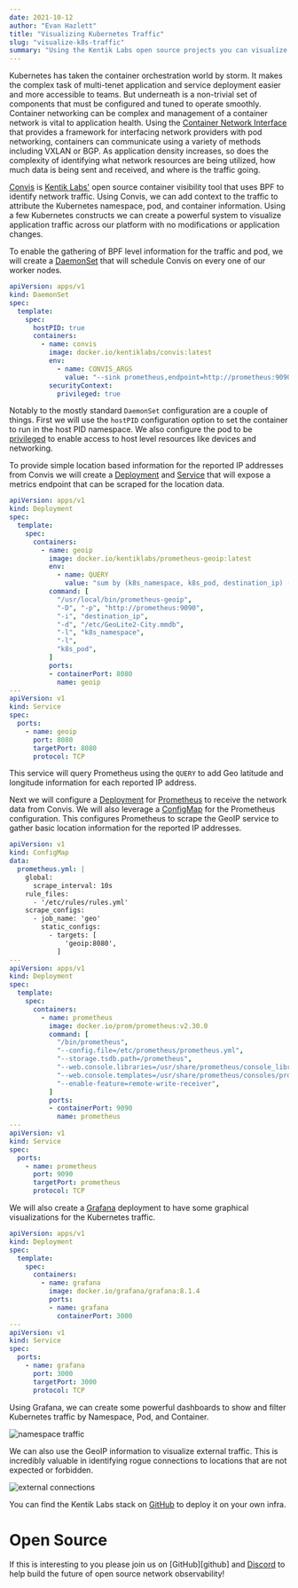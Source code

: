 ```yaml
---
date: 2021-10-12
author: "Evan Hazlett"
title: "Visualizing Kubernetes Traffic"
slug: "visualize-k8s-traffic"
summary: "Using the Kentik Labs open source projects you can visualize Kubernetes network traffic without modifications."
---
```


Kubernetes has taken the container orchestration world by storm. It makes the
complex task of multi-tenet application and service deployment easier
and more accessible to teams. But underneath is a non-trivial set of components
that must be configured and tuned to operate smoothly. Container networking
can be complex and management of a container network is vital to application
health. Using the [Container Network Interface](https://github.com/containernetworking/cni#cni---the-container-network-interface)
that provides a framework for interfacing network providers with pod networking,
containers can communicate using a variety of methods including VXLAN or BGP.
As application density increases, so does the complexity of identifying what
network resources are being utilized, how much data is being sent and received,
and where is the traffic going.

[Convis][convis] is [Kentik Labs'][kentik-labs] open source container visibility
tool that uses BPF to identify network traffic. Using Convis, we can add
context to the traffic to attribute the Kubernetes namespace, pod, and container
information. Using a few Kubernetes constructs we can create a powerful system
to visualize application traffic across our platform with no modifications or
application changes.

To enable the gathering of BPF level information for the traffic and pod, we will
create a [DaemonSet](https://kubernetes.io/docs/concepts/workloads/controllers/daemonset/)
that will schedule Convis on every one of our worker nodes.

```yaml
apiVersion: apps/v1
kind: DaemonSet
spec:
  template:
    spec:
      hostPID: true
      containers:
        - name: convis
          image: docker.io/kentiklabs/convis:latest
          env:
            - name: CONVIS_ARGS
              value: "--sink prometheus,endpoint=http://prometheus:9090/api/v1/write"
          securityContext:
            privileged: true
```

Notably to the mostly standard `DaemonSet` configuration are a couple of things.
First we will use the `hostPID` configuration option to set the container to run
in the host PID namespace. We also configure the pod to be [privileged](https://kubernetes.io/docs/concepts/policy/pod-security-policy/#privileged)
to enable access to host level resources like devices and networking.

To provide simple location based information for the reported IP addresses from Convis
we will create a [Deployment](https://kubernetes.io/docs/concepts/workloads/controllers/deployment/)
and [Service](https://kubernetes.io/docs/concepts/services-networking/service/) that
will expose a metrics endpoint that can be scraped for the location data.

```yaml
apiVersion: apps/v1
kind: Deployment
spec:
  template:
    spec:
      containers:
        - name: geoip
          image: docker.io/kentiklabs/prometheus-geoip:latest
          env:
            - name: QUERY
              value: "sum by (k8s_namespace, k8s_pod, destination_ip) (bytes_tx{})"
          command: [
            "/usr/local/bin/prometheus-geoip",
            "-D", "-p", "http://prometheus:9090",
            "-i", "destination_ip",
            "-d", "/etc/GeoLite2-City.mmdb",
            "-l", "k8s_namespace",
            "-l",
            "k8s_pod",
          ]
          ports:
          - containerPort: 8080
            name: geoip
---
apiVersion: v1
kind: Service
spec:
  ports:
    - name: geoip
      port: 8080
      targetPort: 8080
      protocol: TCP
```

This service will query Prometheus using the `QUERY` to add Geo latitude and longitude
information for each reported IP address.

Next we will configure a [Deployment](https://kubernetes.io/docs/concepts/workloads/controllers/deployment/)
for [Prometheus](https://prometheus.io/) to receive the network data from Convis.
We will also leverage a [ConfigMap](https://kubernetes.io/docs/concepts/configuration/configmap/)
for the Prometheus configuration.  This configures Prometheus to scrape the GeoIP
service to gather basic location information for the reported IP addresses.

```yaml
apiVersion: v1
kind: ConfigMap
data:
  prometheus.yml: |
    global:
      scrape_interval: 10s
    rule_files:
      - '/etc/rules/rules.yml'
    scrape_configs:
      - job_name: 'geo'
        static_configs:
          - targets: [
              'geoip:8080',
            ]
---
apiVersion: apps/v1
kind: Deployment
spec:
  template:
    spec:
      containers:
        - name: prometheus
          image: docker.io/prom/prometheus:v2.30.0
          command: [
            "/bin/prometheus",
            "--config.file=/etc/prometheus/prometheus.yml",
            "--storage.tsdb.path=/prometheus",
            "--web.console.libraries=/usr/share/prometheus/console_libraries",
            "--web.console.templates=/usr/share/prometheus/consoles/prometheus",
            "--enable-feature=remote-write-receiver",
          ]
          ports:
          - containerPort: 9090
            name: prometheus
---
apiVersion: v1
kind: Service
spec:
  ports:
    - name: prometheus
      port: 9090
      targetPort: prometheus
      protocol: TCP
```

We will also create a [Grafana](https://grafana.com/grafana/) deployment to have some graphical visualizations
for the Kubernetes traffic.

```yaml
apiVersion: apps/v1
kind: Deployment
spec:
  template:
    spec:
      containers:
        - name: grafana
          image: docker.io/grafana/grafana:8.1.4
          ports:
          - name: grafana
            containerPort: 3000
---
apiVersion: v1
kind: Service
spec:
  ports:
    - name: grafana
      port: 3000
      targetPort: 3000
      protocol: TCP
```

Using Grafana, we can create some powerful dashboards to show and filter Kubernetes
traffic by Namespace, Pod, and Container.

![namespace traffic](/static/visualize-k8s-traffic-ns-pod-container-traffic.png)

We can also use the GeoIP information to visualize external traffic. This is incredibly
valuable in identifying rogue connections to locations that are not expected or forbidden.

![external connections](/static/visualize-k8s-traffic-external-connections.png)

You can find the Kentik Labs stack on [GitHub](https://github.com/kentik/kentik-lite) to
deploy it on your own infra.

# Open Source

If this is interesting to you please join us on [GitHub][github] and [Discord][discord]
to help build the future of open source network observability!

[kentik-labs]: https://kentiklabs.com/
[kentiklabs-stack]: https://github.com/kentik/kentik-lite/
[convis]: https://github.com/kentik/convis
[prometheus]: https://prometheus.io/
[grafana]: https://grafana.com/grafana/
[discord]: https://discord.gg/kentik
